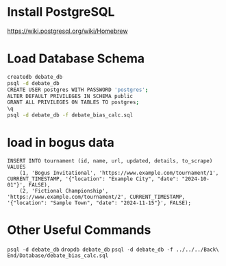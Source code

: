 # Install PostgreSQL

https://wiki.postgresql.org/wiki/Homebrew

# Load Database Schema

```bash
createdb debate_db
psql -d debate_db
CREATE USER postgres WITH PASSWORD 'postgres';
ALTER DEFAULT PRIVILEGES IN SCHEMA public
GRANT ALL PRIVILEGES ON TABLES TO postgres;
\q
psql -d debate_db -f debate_bias_calc.sql

```

# load in bogus data

```psql
INSERT INTO tournament (id, name, url, updated, details, to_scrape)
VALUES
    (1, 'Bogus Invitational', 'https://www.example.com/tournament/1', CURRENT_TIMESTAMP, '{"location": "Example City", "date": "2024-10-01"}', FALSE),
    (2, 'Fictional Championship', 'https://www.example.com/tournament/2', CURRENT_TIMESTAMP, '{"location": "Sample Town", "date": "2024-11-15"}', FALSE);
```

# Other Useful Commands
`psql -d debate_db`
`dropdb debate_db`
`psql -d debate_db -f ../../../Back\ End/Database/debate_bias_calc.sql`

